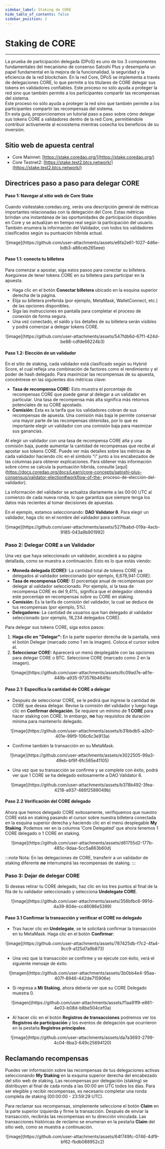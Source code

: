 ```yaml
---
sidebar_label: Staking de CORE
hide_table_of_contents: false
sidebar_position: 2
---
```


# Staking de CORE

---

La prueba de participación delegada (DPoS) es uno de los 3 componentes fundamentales del mecanismo de consenso Satoshi Plus y desempeña un papel fundamental en la mejora de la funcionalidad, la seguridad y la eficiencia de la red blockchain. En la red Core, DPoS se implementa a través de delegaciones CORE, lo que permite a los titulares de CORE delegar sus tokens en validadores confiables. Este proceso no sólo ayuda a proteger la red sino que también permite a los participantes compartir las recompensas del sistema.\
Este proceso no sólo ayuda a proteger la red sino que también permite a los participantes compartir las recompensas del sistema.\
En esta guía, proporcionamos un tutorial paso a paso sobre cómo delegar sus tokens CORE a validadores dentro de la red Core, permitiéndole contribuir activamente al ecosistema mientras cosecha los beneficios de su inversión.

## Sitio web de apuesta central

- Core Mainnet: [https://stake.coredao.org/](https://stake.coredao.org/)
- Core Testnet2: [https://stake.test2.btcs.network/](https://stake.test2.btcs.network/)

## Directrices paso a paso para delegar CORE

#### Paso 1: Navegar al sitio web de Core Stake

Cuando visitestake.coredao.org, verás una descripción general de métricas importantes relacionadas con la delegación del Core. Estas métricas brindan una instantánea de las oportunidades de participación disponibles en Core y se actualizan en tiempo real según la participación del usuario. También enumera la información del Validador, con todos los validadores clasificados según su puntuación híbrida actual.

<p align="center">
![image](https://github.com/user-attachments/assets/e6fa2e61-1027-4d6e-bdb3-a86ceb265eee)
</p>

#### Paso 1.1: conecta tu billetera

Para comenzar a apostar, siga estos pasos para conectar su billetera. Asegúrese de tener tokens CORE en su billetera para participar en la apuesta.

- Haga clic en el botón **Conectar billetera** ubicado en la esquina superior derecha de la página.
- Elija su billetera preferida (por ejemplo, MetaMask, WalletConnect, etc.) de las opciones disponibles.
- Siga las instrucciones en pantalla para completar el proceso de conexión de forma segura.
- Una vez conectado, el saldo y los detalles de su billetera serán visibles y podrá comenzar a delegar tokens CORE.

<p align="center">
![image](https://github.com/user-attachments/assets/547fdb6d-67f1-424d-be88-cdfde66224b3)
</p>

#### Paso 1.2: Elección de un validador

En el sitio de staking, cada validador está clasificado según su Hybrid Score, el cual refleja una combinación de factores como el rendimiento y el poder de hash delegado. Para maximizar las recompensas de su apuesta, concéntrese en las siguientes dos métricas clave:

- **Tasa de recompensa CORE:** Esto muestra el porcentaje de recompensas CORE que puede ganar al delegar a un validador en particular. Una tasa de recompensa más alta significa más retornos potenciales de su CORE apostado.
- **Comisión:** Esta es la tarifa que los validadores cobran de sus recompensas de apuesta. Una comisión más baja le permite conservar una mayor parte de las recompensas obtenidas, por lo que es importante elegir un validador con una comisión baja para maximizar sus ganancias.

Al elegir un validador con una tasa de recompensa CORE alta y una comisión baja, puede aumentar la cantidad de recompensas que recibe al apostar sus tokens CORE. Puede ver más detalles sobre las métricas de cada validador haciendo clic en el símbolo "i" junto a los encabezados de las columnas para obtener explicaciones. Para obtener más información sobre cómo se calcula la puntuación híbrida, consulte [aquí](https://docs.coredao.org/docs/Learn/core-concepts/satoshi-plus-consensus/validator-election#workflow-of-the- proceso-de-elección-del-validador).

La información del validador se actualiza diariamente a las 00:00 UTC al comienzo de cada nueva ronda, lo que garantiza que siempre tenga los datos más recientes al tomar decisiones de apuestas.

En el ejemplo, estamos seleccionando: **DAO Validator 6**. Para elegir un validador, haga clic en el nombre del validador para continuar.

<p align="center">
![image](https://github.com/user-attachments/assets/527fbabd-019a-4acb-9185-043a9b901992)
</p>

### Paso 2: Delegar CORE a un Validador

Una vez que haya seleccionado un validador, accederá a su página detallada, como se muestra a continuación. Esto es lo que estás viendo:

- **Moneda delegada (CORE):** La cantidad total de tokens CORE ya delegados al validador seleccionado (por ejemplo, 6,678,941 CORE).
- **Tasa de recompensa CORE:** El porcentaje anual de recompensas por delegar al validador seleccionado. Por ejemplo, si la tasa de recompensa CORE es del 9,41%, significa que el delegador obtendrá este porcentaje en recompensas sobre su CORE en staking.
- **Comisión:** Es la tarifa de comisión del validador, la cual se deduce de tus recompensas (por ejemplo, 5%).
- **Delegadores:** La cantidad de usuarios que han delegado al validador seleccionado (por ejemplo, 16,234 delegados CORE).

Para delegar sus tokens CORE, siga estos pasos:

1. **Haga clic en "Delegar":** En la parte superior derecha de la pantalla, verá el botón Delegar (marcado como 1 en la imagen). Coloca el cursor sobre él.
2. **Seleccionar CORE:** Aparecerá un menú desplegable con las opciones para delegar CORE o BTC. Seleccione CORE (marcado como 2 en la imagen).

<p align="center">
![image](https://github.com/user-attachments/assets/6c09ad7e-a61e-449b-a935-973576b464fb)</p>

#### Paso 2.1: Especifica la cantidad de CORE a delegar

- Después de seleccionar CORE, se le pedirá que ingrese la cantidad de CORE que desea delegar. Revise la comisión del validador y luego haga clic en **Confirmar delegación**. Se requiere un mínimo de **1 CORE** para hacer staking con CORE. In embargo, **no** hay requisitos de duración mínima para mantenerlo delegado.

<p align="center">
![image](https://github.com/user-attachments/assets/b31bbdb5-a2b0-401e-99f9-106c6c3e913a)
</p>

- Confirme también la transacción en su MetaMask.

<p align="center">
![image](https://github.com/user-attachments/assets/e3022505-99a3-49eb-bf9f-6fc565e41105)
</p>

- Una vez que su transacción se confirme y se complete con éxito, podrá ver que 1 CORE se ha delegado exitosamente a DAO Validator 6.

<p align="center">
![image](https://github.com/user-attachments/assets/b378b492-3fea-4218-a937-486f2589049b)
</p>

#### Paso 2.2 Verificación del CORE delegado

Ahora que hemos delegado CORE exitosamente, verifiquemos que nuestro CORE está en staking pasando el cursor sobre nuestra billetera conectada en la esquina superior derecha y haciendo clic en el menú desplegable **My Staking**. Podemos ver en la columna ‘Core Delegated’ que ahora tenemos 1 CORE delegado o 1 CORE en staking.

<p align="center">
![image](https://github.com/user-attachments/assets/d61755d2-177b-485c-9daa-5cc5a863b60d)</p>

:::note
Nota: En las delegaciones de CORE, transferir a un validador de staking diferente **_no_** interrumpirá las recompensas de staking.
:::

### Paso 3: Dejar de delegar CORE

Si deseas retirar tu CORE delegado, haz clic en los tres puntos al final de la fila de tu validador seleccionado y selecciona **Undelegate CORE**.

<p align="center">
![image](https://github.com/user-attachments/assets/356bfbc6-991d-4a39-804e-cc46086e5399)</p>

#### Paso 3.1 Confirmar la transacción y verificar el CORE no delegado

- Tras hacer clic en **Undelegate**, se te solicitará confirmar la transacción en tu MetaMask. Haga clic en el botón **Confirmar**:

<p align="center">
![image](https://github.com/user-attachments/assets/787425db-f7c2-4fa4-9cc9-a125d7a9b873)</p>

- Una vez que la transacción se confirme y se ejecute con éxito, verá el siguiente mensaje de éxito.

<p align="center">
![imagen](https://github.com/user-attachments/assets/3b0bb4e4-95aa-407f-8946-442de715906e)
</p>

- Si regresa a **Mi Staking**, ahora debería ver que su CORE Delegado muestra 0.

<p align="center">
![imagen](https://github.com/user-attachments/assets/f1aa91f9-e861-4e03-b08d-b8be504cef0a)
</p>

- Al hacer clic en el botón **Registros de transacciones** podremos ver los **Registros de participación** y los eventos de delegación que ocurrieron en la pestaña **Registros principales**.

<p align="center">
![image](https://github.com/user-attachments/assets/da7a3693-2799-4c04-8ba3-649c25694120)
</p>

## Reclamando recompensas

Puedes ver información sobre las recompensas de tus delegaciones activas seleccionando **My Staking** en la esquina superior derecha del encabezado del sitio web de staking. Las recompensas por delegación (staking) se distribuyen al final de cada ronda a las 00:00 am UTC todos los días. Para ser elegible y recibir recompensas, es necesario completar una ronda completa de staking (00:00:00 - 23:59:29 UTC).

Para reclamar sus recompensas, simplemente seleccione el botón **Claim** en la parte superior izquierda y firme la transacción. Después de enviar la transacción, recibirás las recompensas en tu dirección vinculada. Las transacciones históricas de reclamo se enumeran en la pestaña **Claim** del sitio web, como se muestra a continuación.

<p align="center">
![image](https://github.com/user-attachments/assets/64f749fc-0746-4df9-bf62-fbdb088952c2)
</p>
